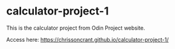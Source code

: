 # calculator-project-1

This is the calculator project from Odin Project website. 

Access here: https://chrissoncrant.github.io/calculator-project-1/